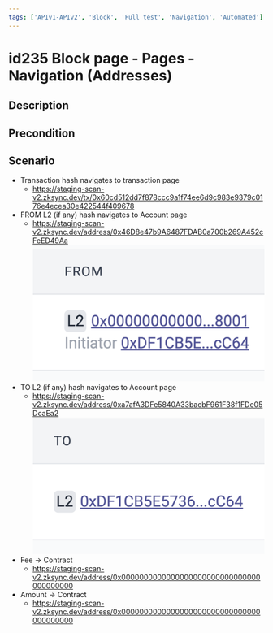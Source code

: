 ```yaml
---
tags: ['APIv1-APIv2', 'Block', 'Full test', 'Navigation', 'Automated']
---
```


# id235 Block page - Pages - Navigation (Addresses)

## Description


## Precondition


## Scenario
- Transaction hash navigates to transaction page
    - https://staging-scan-v2.zksync.dev/tx/0x60cd512dd7f878ccc9a1f74ee6d9c983e9379c0176e4ecea30e422544f409678
- FROM L2 (if any) hash navigates to Account page
    - https://staging-scan-v2.zksync.dev/address/0x46D8e47b9A6487FDAB0a700b269A452cFeED49Aa
      ![Screenshot](../../../../static/img/Pages/BlockPage/id235_1.png)
- TO L2 (if any) hash navigates to Account page
    - https://staging-scan-v2.zksync.dev/address/0xa7afA3DFe5840A33bacbF961F38f1FDe05DcaEa2
      ![Screenshot](../../../../static/img/Pages/BlockPage/id235_2.png)
- Fee -\> Contract
    - https://staging-scan-v2.zksync.dev/address/0x0000000000000000000000000000000000000000
- Amount -\> Contract
    - https://staging-scan-v2.zksync.dev/address/0x0000000000000000000000000000000000000000
